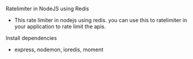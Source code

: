 Ratelimiter in NodeJS using Redis
- This rate limiter in nodejs using redis. you can use this to ratelimiter in your application to rate limit the apis.

Install dependencies
- express, nodemon, ioredis, moment
